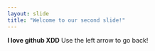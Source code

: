 ```yaml
---
layout: slide
title: "Welcome to our second slide!"
---
```

**I love github XDD**
Use the left arrow to go back!